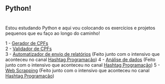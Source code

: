 ## Python!
#

Estou estudando Python e aqui vou colocando os exercícios e projetos pequenos que eu faço ao longo do caminho! 

1 - [Gerador de CPFs](https://github.com/marianafurriel/PythonCodes/blob/main/gerador_de_cpf.py)<br>
2 - [Validador de CPFs](https://github.com/marianafurriel/PythonCodes/blob/main/validador_de_cpf.py)<br>
3 - [Automatizador de envio de relatórios](https://github.com/marianafurriel/PythonCodes/tree/main/Automatizador%20de%20envio%20de%20relatórios) (Feito junto com o intensivo que aconteceu no canal [Hashtag Programação](https://www.youtube.com/@HashtagProgramacao))
4 - [Análise de dados](https://github.com/marianafurriel/PythonCodes/tree/main/Analise%20de%20dados) (Feito junto com o intensivo que aconteceu no canal [Hashtag Programação](https://www.youtube.com/@HashtagProgramacao))
5 - [Web Scrapping](https://github.com/marianafurriel/PythonCodes/tree/main/Web%20Scrapping) (Feito junto com o intensivo que aconteceu no canal [Hashtag Programação](https://www.youtube.com/@HashtagProgramacao))

